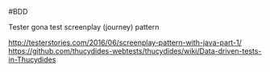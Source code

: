 #BDD

Tester gona test screenplay (journey) pattern

http://testerstories.com/2016/06/screenplay-pattern-with-java-part-1/
https://github.com/thucydides-webtests/thucydides/wiki/Data-driven-tests-in-Thucydides

